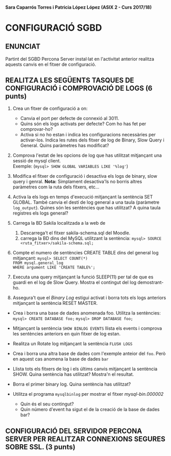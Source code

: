 #### Sara Caparrós Torres i Patricia López López (ASIX 2 - Curs 2017/18) ####
# CONFIGURACIÓ SGBD

## ENUNCIAT ##

Partint del SGBD Percona Server instal·lat en l'activitat anterior realitza aquests canvis en el fitxer de configuració.


## REALITZA LES SEGÜENTS TASQUES DE CONFIGURACIÓ i COMPROVACIÓ DE LOGS (6 punts) ##

1.	Crea un fitxer de configuració a on:  
    *	Canvia el port per defecte de connexió al 3011.  
    *	Quins són els logs activats per defecte? Com ho has fet per comprovar-ho?  
    *	Activa si no ho estan i indica les configuracions necessàries per activar-los. Indica les rutes dels fitxer de log de Binary, Slow Query i General. Quins paràmetres has modificat?  

2.	Comprova l'estat de les opcions de log que has utilitzat mitjançant una sessió de mysql client.  
        Exemple: (`mysql> SHOW GLOBAL VARIABLES LIKE '%log'`)  

3.	Modifica el fitxer de configuració i desactiva els logs de binary, slow query i genral. **Nota:** Simplament desactiva'ls no borris altres paràmetres com la ruta dels fitxers, etc...

4.	Activa la els logs en temps d'execució mitjançant la sentència SET GLOBAL. També canvia el destí de log general a una taula (paràmetre `log_output`). Quines són les sentències que has utilitzat? A quina taula registres els logs general?

5.	Carrega la BD Sakila localitzada a la web de
    1.	Descarrega't el fitxer sakila-schema.sql del Moodle.
    2.	carrega la BD dins del MySQL utilitzant la sentència:
    `mysql> SOURCE <ruta_fitxer>/sakila-schema.sql;`

6.	Compte el numero de sentències CREATE TABLE dins del general log mitjançant:
		`mysql> SELECT COUNT(*)`  
				`FROM mysql.general_log`  
			  `WHERE argument LIKE 'CREATE TABLE%';`  

7.	 Executa una query mitjançant la funció SLEEP(11) per tal de que es guardi en el log de Slow Query. Mostra el contingut del log demostrant-ho.

8.	Assegura't que el *Binary Log* estigui activat i borra tots els logs anteriors mitjançant la sentència RESET MASTER.
*	Crea i borra una base de dades anomenada foo. Utilitza la sentències:
        `mysql> CREATE DATABASE foo;`
		`mysql> DROP DATABASE foo;`

*	Mitjançant la sentència `SHOW BINLOG EVENTS` llista els events i comprova les sentències anteriors en quin fitxer de log estan.

*	Realitza un Rotate log mitjançant la sentència `FLUSH LOGS`

*	Crea i borra una altra base de dades com l'exemple anteior del `foo`. Però en aquest cas anomena la base de dades `bar`

*	Llista tots els fitxers de log i els últims canvis mitjançant la sentència SHOW. Quina sentència has utilitzat? Mostra'n el resultat.

*	Borra el primer binary log. Quina sentència has utilitzat?

*	Utilitza el programa `mysqlbinlog` per mostrar el fitxer *mysql-bin.000002*
    *	Quin és el seu contingut?
    *	Quin número d'event ha sigut el de la creació de la base de dades bar?

## CONFIGURACIÓ DEL SERVIDOR PERCONA SERVER PER REALITZAR CONNEXIONS SEGURES SOBRE SSL. (3 punts) ##